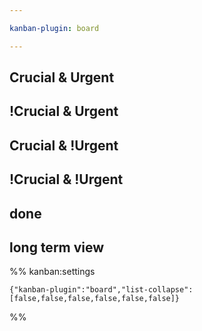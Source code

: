 ```yaml
---

kanban-plugin: board

---
```


## Crucial & Urgent



## !Crucial & Urgent



## Crucial & !Urgent



## !Crucial & !Urgent



## done



## long term view





%% kanban:settings
```
{"kanban-plugin":"board","list-collapse":[false,false,false,false,false,false]}
```
%%